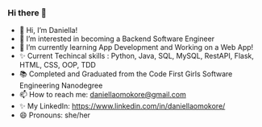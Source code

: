 ### Hi there 👋
 
- 👋 Hi, I’m Daniella!
- 👀 I’m interested in becoming a Backend Software Engineer
- 🌱 I’m currently learning App Development and Working on a Web App!
- ✨ Current Techincal skills : Python, Java, SQL, MySQL, RestAPI, Flask, HTML, CSS, OOP, TDD
- 📚 Completed and Graduated from the Code First Girls Software Engineering Nanodegree
- 📫 How to reach me: daniellaomokore@gmail.com
- ✨ My LinkedIn: https://www.linkedin.com/in/daniellaomokore/
- 😄 Pronouns: she/her



